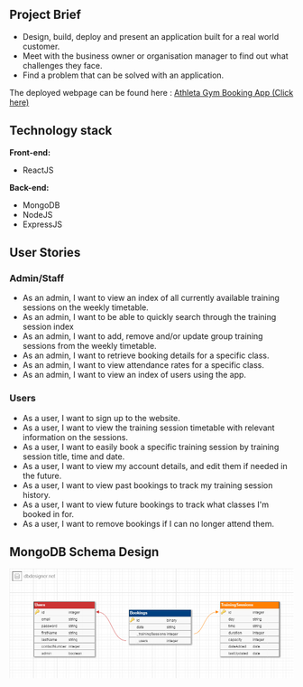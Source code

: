 ## Project Brief
- Design, build, deploy and present an application built for a real world customer.
- Meet with the business owner or organisation manager to find out what challenges they face.
- Find a problem that can be solved with an application.

The deployed webpage can be found here : [Athleta Gym Booking App (Click here)](https://athletagym.herokuapp.com/)

## Technology stack
**Front-end:**
* ReactJS  

**Back-end:**
* MongoDB
* NodeJS
* ExpressJS


## User Stories
### Admin/Staff
- As an admin, I want to view an index of all currently available training sessions on the weekly timetable.
- As an admin, I want to be able to quickly search through the training session index
- As an admin, I want to add, remove and/or update group training sessions from the weekly timetable.
- As an admin, I want to retrieve booking details for a specific class.
- As an admin, I want to view attendance rates for a specific class.
- As an admin, I want to view an index of users using the app.

### Users
- As a user, I want to sign up to the website.
- As a user, I want to view the training session timetable with relevant information on the sessions.
- As a user, I want to easily book a specific training session by training session title, time and date.
- As a user, I want to view my account details, and edit them if needed in the future.
- As a user, I want to view past bookings to track my training session history.
- As a user, I want to view future bookings to track what classes I'm booked in for.
- As a user, I want to remove bookings if I can no longer attend them.

## MongoDB Schema Design
![MongoDB Schema](https://github.com/jonathanly/Files/blob/master/Athleta%2024:7/AthletaAppSchema.png)
